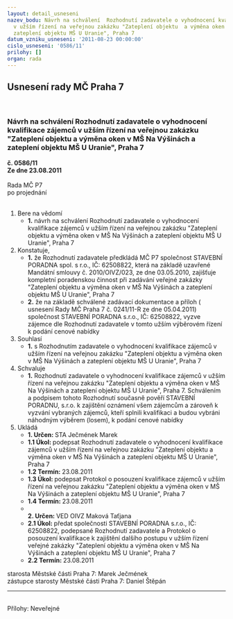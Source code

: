 ```yaml
---
layout: detail_usneseni
nazev_bodu: Návrh na schválení  Rozhodnutí zadavatele o vyhodnocení kvalifikace zájemců
  v užším řízení na veřejnou zakázku "Zateplení objektu  a výměna oken v MŠ Na Výšinách  a
  zateplení objektu MŠ U Uranie", Praha 7
datum_vzniku_usneseni: '2011-08-23 00:00:00'
cislo_usneseni: '0586/11'
prilohy: []
organ: rada
---
```

<div id="ucUsn_pList" class="usn">
	<span><h2>Usnesení rady MČ Praha 7 </h2>
<br></span><div class="standBody">
<span><h3>Návrh na schválení  Rozhodnutí zadavatele o vyhodnocení kvalifikace zájemců v užším řízení na veřejnou zakázku "Zateplení objektu  a výměna oken v MŠ Na Výšinách  a zateplení objektu MŠ U Uranie", Praha 7</h3></span><div class="center">
		<strong>č. 0586/11</strong><br>
	</div>
<div class="center">
		<strong>Ze dne 23.08.2011</strong><br><br>
	</div>Rada MČ P7<br> po projednání<br><br><ol>
<li>Bere na vědomí<ul><li>
<strong>1.</strong> návrh na schválení  Rozhodnutí zadavatele o vyhodnocení kvalifikace zájemců v užším řízení na veřejnou zakázku "Zateplení objektu  a výměna oken v MŠ Na Výšinách  a zateplení objektu MŠ U Uranie", Praha 7</li></ul>
</li>
<li>Konstatuje,<ul>
<li>
<strong>1.</strong> že Rozhodnutí zadavatele předkládá MČ P7 společnost  STAVEBNÍ PORADNA spol. s r.o., IČ: 62508822, která na základě uzavřené Mandátní smlouvy č. 2010/OIVZ/023, ze dne 03.05.2010, zajišťuje kompletní poradenskou činnost při zadávání veřejné zakázky "Zateplení objektu  a výměna oken v MŠ Na Výšinách  a zateplení objektu MŠ U Uranie", Praha 7</li>
<li>
<strong>2.</strong> že na základě schválené zadávací dokumentace a příloh ( usnesení Rady  MČ Praha 7 č. 0241/11-R ze dne 05.04.2011) společnost STAVEBNÍ PORADNA s.r.o., IČ: 62508822, vyzve zájemce dle Rozhodnutí zadavatele v tomto užším výběrovém řízení k podání cenové nabídky</li>
</ul>
</li>
<li>Souhlasí<ul><li>
<strong>1.</strong> s Rozhodnutím zadavatele o vyhodnocení kvalifikace zájemců v užším řízení na veřejnou zakázku "Zateplení objektu  a výměna oken v MŠ Na Výšinách  a zateplení objektu MŠ U Uranie", Praha 7</li></ul>
</li>
<li>Schvaluje<ul><li>
<strong>1.</strong> Rozhodnutí zadavatele o vyhodnocení kvalifikace zájemců v užším řízení na veřejnou zakázku "Zateplení objektu  a výměna oken v MŠ Na Výšinách  a zateplení objektu MŠ U Uranie", Praha 7. Schválením a podpisem tohoto Rozhodnutí současně pověří STAVEBNÍ PORADNU, s.r.o. k zajištění oznámení všem zájemcům a zároveň k vyzvání vybraných zájemců, kteří splnili kvalifikaci a budou vybráni náhodným výběrem (losem), k podání cenové nabídky</li></ul>
</li>
<li>Ukládá<ul>
<li>
<strong>1. Určen: </strong>STA Ječmének Marek</li>
<li>
<strong>1.1 Úkol: </strong>podepsat Rozhodnutí zadavatele o vyhodnocení kvalifikace zájemců v užším řízení na veřejnou zakázku "Zateplení objektu  a výměna oken v MŠ Na Výšinách  a zateplení objektu MŠ U Uranie", Praha 7</li>
<li>
<strong>1.2 Termín: </strong>23.08.2011</li>
<li>
<strong>1.3 Úkol: </strong> podepsat Protokol o posouzení kvalifikace zájemců v užším řízení na veřejnou zakázku "Zateplení objektu  a výměna oken v MŠ Na Výšinách  a zateplení objektu MŠ U Uranie", Praha 7</li>
<li>
<strong>1.4 Termín: </strong>23.08.2011</li>
<li>
<strong><br>2. Určen: </strong>VED OIVZ Maková Taťjana</li>
<li>
<strong>2.1 Úkol: </strong>předat společnosti STAVEBNÍ PORADNA s.r.o., IČ: 62508822, podepsané Rozhodnutí zadavatele a Protokol o posouzení kvalifikace k zajištění dalšího postupu v užším řízení veřejné zakázky "Zateplení objektu  a výměna oken v MŠ Na Výšinách  a zateplení objektu MŠ U Uranie", Praha 7</li>
<li>
<strong>2.2 Termín: </strong>23.08.2011</li>
</ul>
</li>
</ol>starosta Městské části Praha 7: Marek Ječmének<br>zástupce starosty Městské části Praha 7: Daniel Štěpán <hr>
<br>Přílohy: Neveřejné</div>
</div>